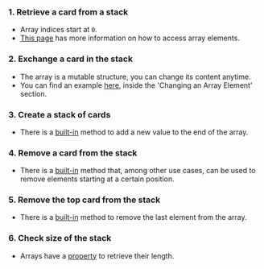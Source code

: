 ### 1. Retrieve a card from a stack

- Array indices start at `0`.
- [This page][access_array_elements_resource] has more information on how to access array elements.

### 2. Exchange a card in the stack

- The array is a mutable structure, you can change its content anytime.
- You can find an example [here][change_array_elements_resource], inside the 'Changing an Array Element' section.

### 3. Create a stack of cards

- There is a [built-in][push_method_docs] method to add a new value to the end of the array.

### 4. Remove a card from the stack

- There is a [built-in][splice_method_docs] method that, among other use cases, can be used to remove elements starting at a certain position.

### 5. Remove the top card from the stack

- There is a [built-in][pop_method_docs] method to remove the last element from the array.

### 6. Check size of the stack

- Arrays have a [property][length_property_docs] to retrieve their length.

[access_array_elements_resource]: https://developer.mozilla.org/en-US/docs/Web/JavaScript/Reference/Global_Objects/Array#Accessing_array_elements
[change_array_elements_resource]: https://www.w3schools.com/js/js_arrays.asp
[push_method_docs]: https://developer.mozilla.org/en-US/docs/Web/JavaScript/Reference/Global_Objects/Array/push
[splice_method_docs]: https://developer.mozilla.org/en-US/docs/Web/JavaScript/Reference/Global_Objects/Array/splice
[pop_method_docs]: https://developer.mozilla.org/en-US/docs/Web/JavaScript/Reference/Global_Objects/Array/pop
[length_property_docs]: https://developer.mozilla.org/en-US/docs/Web/JavaScript/Reference/Global_Objects/Array/length
